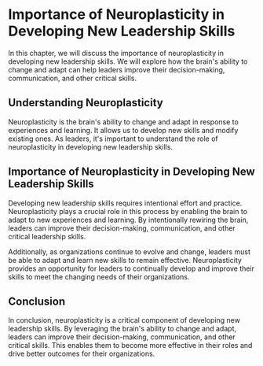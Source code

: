 Importance of Neuroplasticity in Developing New Leadership Skills
=========================================================================================================================================

In this chapter, we will discuss the importance of neuroplasticity in developing new leadership skills. We will explore how the brain's ability to change and adapt can help leaders improve their decision-making, communication, and other critical skills.

Understanding Neuroplasticity
-----------------------------

Neuroplasticity is the brain's ability to change and adapt in response to experiences and learning. It allows us to develop new skills and modify existing ones. As leaders, it's important to understand the role of neuroplasticity in developing new leadership skills.

Importance of Neuroplasticity in Developing New Leadership Skills
-----------------------------------------------------------------

Developing new leadership skills requires intentional effort and practice. Neuroplasticity plays a crucial role in this process by enabling the brain to adapt to new experiences and learning. By intentionally rewiring the brain, leaders can improve their decision-making, communication, and other critical leadership skills.

Additionally, as organizations continue to evolve and change, leaders must be able to adapt and learn new skills to remain effective. Neuroplasticity provides an opportunity for leaders to continually develop and improve their skills to meet the changing needs of their organizations.

Conclusion
----------

In conclusion, neuroplasticity is a critical component of developing new leadership skills. By leveraging the brain's ability to change and adapt, leaders can improve their decision-making, communication, and other critical skills. This enables them to become more effective in their roles and drive better outcomes for their organizations.
